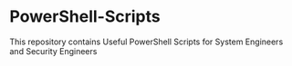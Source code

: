 # PowerShell-Scripts
This repository contains Useful PowerShell Scripts for System Engineers and Security Engineers

